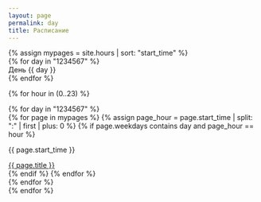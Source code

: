 ```yaml
---
layout: page
permalink: day
title: Расписание
---
```



<div id="programsContainer" class="programs-grid">
  {% assign mypages = site.hours | sort: "start_time" %}

  <!-- Заголовки дней недели -->
  <div class="header-row">
    {% for day in "1234567" %}
      <div class="day-header">День {{ day }}</div>
    {% endfor %}
  </div>

  <!-- Строки по часам (0-23) -->
  {% for hour in (0..23) %}
    <div class="hour-row">
      {% for day in "1234567" %}
        <div class="program-cell">
          {% for page in mypages %}
            {% assign page_hour = page.start_time | split: ":" | first | plus: 0 %}
            {% if page.weekdays contains day and page_hour == hour %}
              <div class="program-card">
                <p class="program-time">{{ page.start_time }}</p>
                <a href="{{ page.permalink }}">{{ page.title }}</a>
              </div>
            {% endif %}
          {% endfor %}
        </div>
      {% endfor %}
    </div>
  {% endfor %}
</div>
